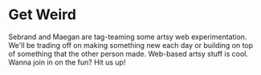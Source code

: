 # Get Weird
Sebrand and Maegan are tag-teaming some artsy web experimentation. We'll be trading off on making something new each day or building on top of something that the other person made. Web-based artsy stuff is cool. Wanna join in on the fun? Hit us up!
